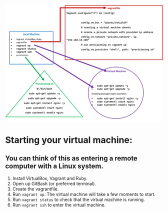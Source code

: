 ![Virtual Machine Set Up](./Virtual_Machine.png)

# Starting your virtual machine:
## You can think of this as entering a remote computer with a Linux system.

1. Install VirtualBox, Vagrant and Ruby.
2. Open up GitBash (or preferred terminal).
3. Create the vagrantfile.
4. Run `vagrant up`. The virtual machine will take a few moments to start.
5. Run `vagrant status` to check that the virtual machine is running.
6. Run `vagrant ssh` to enter the virtual machine.